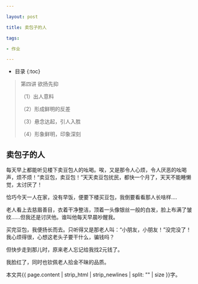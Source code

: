 ```yaml
---

layout: post

title: 卖包子的人

tags:

- 作业

---
```


* 目录
{:toc}

> 第四讲 欲扬先抑
>
> （1）出人意料
>
> （2）形成鲜明的反差
>
> （3）悬念达起，引人入胜
>
> （4）形象鲜明，印象深刻

## 卖包子的人

每天早上都能听见楼下卖豆包人的吆喝。唉，又是那令人心烦，令人厌恶的吆喝声，烦不烦！“卖豆包，卖豆包！”天天卖豆包扰民，都快一个月了，天天不能睡懒觉，太讨厌了！

恰巧今天一人在家，没有早饭，便要下楼买豆包，我倒要看看那人长啥样....

老人看上去慈眉善目，衣着干净整洁，顶着一头像银丝一般的白发，脸上布满了皱纹……但我还是讨厌他。谁叫他每天早晨吵醒我。

买完豆包，我便扬长而去。只听得又是那老人叫：“小朋友，小朋友！”没完没了！我心烦得很，心想这老头子要干什么，骗钱吗？

但快步走到那儿时，原来老人忘记给我找2元钱了。

我脸红了，同时也钦佩老人拾金不昧的品质。

本文共{{ page.content | strip_html | strip_newlines | split: "" | size }}字。

